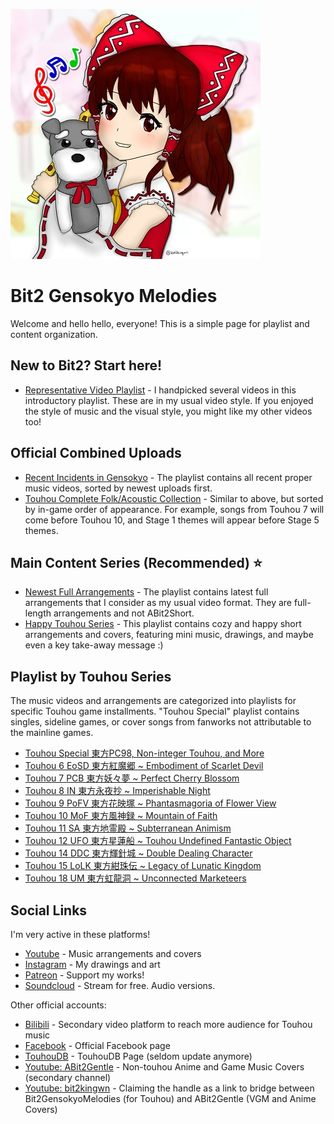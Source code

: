 ![alt text](https://github.com/bit2kingwn/Bit2-Gensokyo-Melodies/blob/main/bit2-portrait-2022.jpg)
# Bit2 Gensokyo Melodies
Welcome and hello hello, everyone! This is a simple page for playlist and content organization.

## New to Bit2? Start here!
- [Representative Video Playlist](https://www.youtube.com/playlist?list=PLCPzClPadeI314lJlvqWIVZt_oLmerXAl) - I handpicked several videos in this introductory playlist. These are in my usual video style. If you enjoyed the style of music and the visual style, you might like my other videos too!

## Official Combined Uploads
- [Recent Incidents in Gensokyo](https://www.youtube.com/playlist?list=PLCPzClPadeI3dM6xzHj_hbfGHlYXWPulA) - The playlist contains all recent proper music videos, sorted by newest uploads first.
- [Touhou Complete Folk/Acoustic Collection](https://www.youtube.com/playlist?list=PLCPzClPadeI0L6wKYXtC1gfQ80AxhilSp) - Similar to above, but sorted by in-game order of appearance. For example, songs from Touhou 7 will come before Touhou 10, and Stage 1 themes will appear before Stage 5 themes.

## Main Content Series (Recommended) ⭐ 
- [Newest Full Arrangements](https://www.youtube.com/playlist?list=PLCPzClPadeI1BKjGt-X0SaIdicaIjBE6b) - The playlist contains latest full arrangements that I consider as my usual video format. They are full-length arrangements and not ABit2Short.
- [Happy Touhou Series](https://www.youtube.com/playlist?list=PLCPzClPadeI3i-lhUqBqaVpAddpYIkC3C) - This playlist contains cozy and happy short arrangements and covers, featuring mini music, drawings, and maybe even a key take-away message :)

## Playlist by Touhou Series
The music videos and arrangements are categorized into playlists for specific Touhou game installments. "Touhou Special" playlist contains singles, sideline games, or cover songs from fanworks not attributable to the mainline games.

- [Touhou Special 東方PC98, Non-integer Touhou, and More](https://www.youtube.com/playlist?list=PLCPzClPadeI0F2omtKZTtuSsKLjHvqigA)
- [Touhou 6 EoSD 東方紅魔郷 ~ Embodiment of Scarlet Devil](https://www.youtube.com/playlist?list=PLCPzClPadeI3z7jcR8t3f-KgrveOnqoSu)
- [Touhou 7 PCB 東方妖々夢 ~ Perfect Cherry Blossom](https://www.youtube.com/playlist?list=PLCPzClPadeI2Ycw4G_ExK_a7EIfEuhM81)
- [Touhou 8 IN 東方永夜抄 ~ Imperishable Night](https://www.youtube.com/playlist?list=PLCPzClPadeI1XchjBpKSj8c0YBYNMwk9r)
- [Touhou 9 PoFV 東方花映塚 ~ Phantasmagoria of Flower View](https://www.youtube.com/playlist?list=PLCPzClPadeI2Z3VqtQA8RIpVLr4-3Ttmi)
- [Touhou 10 MoF 東方風神録 ~ Mountain of Faith](https://www.youtube.com/playlist?list=PLCPzClPadeI22kN_7gPqXMx0Revfoegjg)
- [Touhou 11 SA 東方地霊殿  ~ Subterranean Animism](https://www.youtube.com/playlist?list=PLCPzClPadeI3EjqE9vsVlknJ6_uhkBeeu)
- [Touhou 12 UFO 東方星蓮船 ~ Touhou Undefined Fantastic Object](https://www.youtube.com/playlist?list=PLCPzClPadeI1OpmSI_9Y7iVuFJ37iLaR7)
- [Touhou 14 DDC 東方輝針城 ~ Double Dealing Character](https://www.youtube.com/playlist?list=PLCPzClPadeI0ETwZTgcBYrXBAz-IzuUSq)
- [Touhou 15 LoLK 東方紺珠伝 ~ Legacy of Lunatic Kingdom](https://www.youtube.com/playlist?list=PLCPzClPadeI2sEvoYTqaOCqNw_lOP8YT8)
- [Touhou 18 UM 東方虹龍洞 ~ Unconnected Marketeers](https://www.youtube.com/playlist?list=PLCPzClPadeI3AsPQyz3OjZffC8HnQEQ4m)

## Social Links

I'm very active in these platforms!
- [Youtube](https://www.youtube.com/@Bit2GensokyoMelodies) - Music arrangements and covers
- [Instagram](https://www.instagram.com/bit2kingwn/) - My drawings and art
- [Patreon](https://www.patreon.com/bit2kingwn) - Support my works!
- [Soundcloud](https://soundcloud.com/bit2kingwn/sets/bit2-touhou-covers) - Stream for free. Audio versions.

Other official accounts:
- [Bilibili](https://space.bilibili.com/1699888757) - Secondary video platform to reach more audience for Touhou music
- [Facebook](https://www.facebook.com/bit2kingwn) - Official Facebook page
- [TouhouDB](https://touhoudb.com/Ar/9229) - TouhouDB Page (seldom update anymore)
- [Youtube: ABit2Gentle](https://www.youtube.com/@ABit2Gentle) - Non-touhou Anime and Game Music Covers (secondary channel)
- [Youtube: bit2kingwn](https://www.youtube.com/@bit2kingwn) - Claiming the handle as a link to bridge between Bit2GensokyoMelodies (for Touhou) and ABit2Gentle (VGM and Anime Covers)

